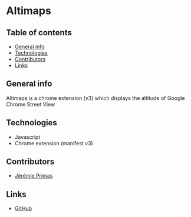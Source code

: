 # Altimaps

## Table of contents

* [General info](#general-info)
* [Technologies](#technologies)
* [Contributors](#contributors)
* [Links](#links)

## General info

Altimaps is a chrome extension (v3) which displays the altitude of Google Chrome Street View

## Technologies

* Javascript
* Chrome extension (manifest v3)

## Contributors

- [Jérémie Primas](https://github.com/JeremiePr)

## Links

- [GitHub](https://github.com/JeremiePr/Altimaps)